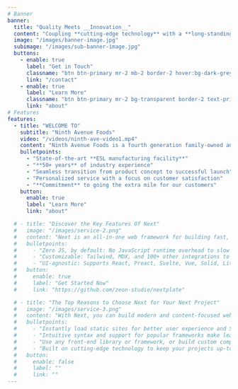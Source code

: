 ```yaml
---
# Banner
banner:
  title: "Quality Meets __Innovation__"
  content: "Coupling **cutting-edge technology** with a **long-standing commitment** to doing things the **RIGHT WAY**, **__Ninth Avenue Foods__** is a manufacturing facility ready to take your product or brand to the next level."
  image: "/images/banner-image.jpg"
  subimage: "/images/sub-banner-image.jpg"
  buttons:
    - enable: true
      label: "Get in Touch"
      classname: "btn btn-primary mr-2 mb-2 border-2 hover:bg-dark-grey hover:border-dark-grey animate-fade-up animate-delay-[500ms] ease-in"
      link: "/contact"
    - enable: true
      label: "Learn More"
      classname: "btn btn-primary mr-2 bg-transparent border-2 text-primary hover:border-dark-grey hover:text-dark-grey animate-fade-up animate-delay-[550ms] ease-in"
      link: "about"
# Features
features:
  - title: "WELCOME TO"
    subtitle: "Ninth Avenue Foods"
    video: "/videos/ninth-ave-video1.mp4"
    content: "Ninth Avenue Foods is a fourth generation family-owned and operated company with a long-standing history of quality and service in the dairy industry. As innovation has lead to growth and success, family values and commitment to quality has remained the same."
    bulletpoints:
      - "State-of-the-art **ESL manufacturing facility**"
      - "**50+ years** of industry experience"
      - "Seamless transition from product concept to successful launch"
      - "Personalized service with a focus on customer satisfaction"
      - "**Commitment** to going the extra mile for our customers"
    button:
      enable: true
      label: "Learn More"
      link: "about"

  # - title: "Discover the Key Features Of Next"
  #   image: "/images/service-2.png"
  #   content: "Next is an all-in-one web framework for building fast, content-focused websites. It offers a range of exciting features for developers and website creators. Some of the key features are:"
  #   bulletpoints:
  #     - "Zero JS, by default: No JavaScript runtime overhead to slow you down."
  #     - "Customizable: Tailwind, MDX, and 100+ other integrations to choose from."
  #     - "UI-agnostic: Supports React, Preact, Svelte, Vue, Solid, Lit and more."
  #   button:
  #     enable: true
  #     label: "Get Started Now"
  #     link: "https://github.com/zeon-studio/nextplate"

  # - title: "The Top Reasons to Choose Next for Your Next Project"
  #   image: "/images/service-3.png"
  #   content: "With Next, you can build modern and content-focused websites without sacrificing performance or ease of use."
  #   bulletpoints:
  #     - "Instantly load static sites for better user experience and SEO."
  #     - "Intuitive syntax and support for popular frameworks make learning and using Next a breeze."
  #     - "Use any front-end library or framework, or build custom components, for any project size."
  #     - "Built on cutting-edge technology to keep your projects up-to-date with the latest web standards."
  #   button:
  #     enable: false
  #     label: ""
  #     link: ""
---
```

